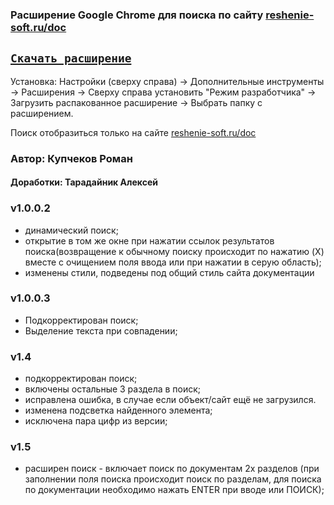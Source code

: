 ### Расширение Google Chrome для поиска по сайту [reshenie-soft.ru/doc](https://reshenie-soft.ru/doc/)

## [`Скачать расширение`](https://github.com/Polovinalam/reshenieSearchAddon/archive/refs/heads/master.zip "DOWNLOAD ZIP") 

Установка: Настройки (сверху справа) -> Дополнительные инструменты -> Расширения -> Сверху справа установить "Режим разработчика" -> Загрузить распакованное расширение -> Выбрать папку с расширением.

Поиск отобразиться только на сайте [reshenie-soft.ru/doc](https://reshenie-soft.ru/doc/)

### Автор: Купчеков Роман

#### Доработки: Тарадайник Алексей

### v1.0.0.2

- динамический поиск;
- открытие в том же окне при нажатии ссылок результатов поиска(возвращение к обычному поиску происходит по нажатию (X) вместе с очищением поля ввода или при нажатии в серую область);
- изменены стили, подведены под общий стиль сайта документации


### v1.0.0.3

- Подкорректирован поиск;
- Выделение текста при совпадении;

### v1.4

- подкорректирован поиск;
- включены остальные 3 раздела в поиск;
- исправлена ошибка, в случае если объект/сайт ещё не загрузился.
- изменена подсветка найденного элемента;
- исключена пара цифр из версии;

### v1.5
- расширен поиск - включает поиск по документам 2х разделов
(при заполнении поля поиска происходит поиск по разделам, для поиска по документации необходимо нажать ENTER при вводе или ПОИСК);
